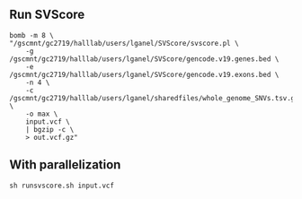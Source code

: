 ## Run SVScore
```
bomb -m 8 \
"/gscmnt/gc2719/halllab/users/lganel/SVScore/svscore.pl \
    -g /gscmnt/gc2719/halllab/users/lganel/SVScore/gencode.v19.genes.bed \
    -e /gscmnt/gc2719/halllab/users/lganel/SVScore/gencode.v19.exons.bed \
    -n 4 \
    -c /gscmnt/gc2719/halllab/users/lganel/sharedfiles/whole_genome_SNVs.tsv.gz \
    -o max \
    input.vcf \
    | bgzip -c \
    > out.vcf.gz"
```

## With parallelization
`sh runsvscore.sh input.vcf`
